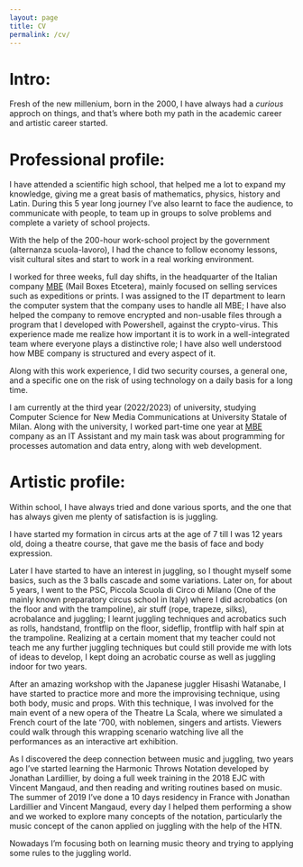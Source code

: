 ```yaml
---
layout: page
title: CV
permalink: /cv/
---
```

# Intro:
Fresh of the new millenium, born in the 2000, I have always had a _curious_ approch on things, and that’s where both my path in the academic career and artistic career started.

# Professional profile:
I have attended a scientific high school, that helped me a lot to expand my knowledge, giving me a great basis of mathematics, physics, history and Latin. During this 5 year long journey I’ve also learnt to face the audience, to communicate with people, to team up in groups to solve problems and complete a variety of school projects. 

With the help of the 200-hour work-school project by the government (alternanza scuola-lavoro), I had the chance to follow economy lessons, visit cultural sites and start to work in a real working environment.

I worked for three weeks, full day shifts, in the headquarter of the Italian company [MBE](https://www.mbe.it/en) (Mail Boxes Etcetera), mainly focused on selling services such as expeditions or prints. I was assigned to the IT department to learn the computer system that the company uses to handle all MBE; I have also helped the company to remove encrypted and non-usable files through a program that I developed with Powershell, against the crypto-virus. This experience made me realize how important it is to work in a well-integrated team where everyone plays a distinctive role; I have also well understood how MBE company is structured and every aspect of it.

Along with this work experience, I did two security courses, a general one, and a specific one on the risk of using technology on a daily basis for a long time.

I am currently at the third year (2022/2023) of university, studying Computer Science for New Media Communications at University Statale of Milan. Along with the university, I worked part-time one year at [MBE](https://www.mbe.it/en) company as an IT Assistant and my main task was about programming for processes automation and data entry, along with web development.

# Artistic profile:
Within school, I have always tried and done various sports, and the one that has always given me plenty of satisfaction is is juggling.

I have started my formation in circus arts at the age of 7 till I was 12 years old, doing a theatre course, that gave me the basis of face and body expression.

 Later I have started to have an interest in juggling, so I thought myself some basics, such as the 3 balls cascade and some variations. Later on, for about 5 years, I went to the PSC, Piccola Scuola di Circo di Milano (One of the mainly known preparatory circus school in Italy) where I did acrobatics (on the floor and with the trampoline), air stuff (rope, trapeze, silks), acrobalance and juggling; I learnt juggling techniques and acrobatics such as rolls, handstand, frontflip on the floor, sideflip, frontflip with half spin at the trampoline. Realizing at a certain moment that my teacher could not teach me any further juggling techniques but could still provide me with lots of ideas to develop, I kept doing an acrobatic course as well as  juggling indoor for two years.

After an amazing workshop with the Japanese juggler Hisashi Watanabe, I have started to practice more and more the improvising technique, using both body, music and props. With this technique, I was involved for the main event of  a new opera of the Theatre La Scala, where we simulated a French court of the late ‘700, with noblemen, singers and artists. Viewers could walk through this wrapping scenario watching live all the performances as an interactive art exhibition. 

As I discovered the deep connection between music and juggling, two years ago I’ve started learning the Harmonic Throws Notation developed by Jonathan Lardillier, by doing a full week training in the 2018 EJC with Vincent Mangaud, and then reading and writing routines based on music. The summer of 2019 I’ve done a 10 days residency in France with Jonathan Lardillier and Vincent Mangaud, every day I helped them performing a show and we worked to explore many concepts of the notation, particularly the music concept of the canon applied on juggling with the help of the HTN.

Nowadays I’m focusing both on learning music theory and trying to applying some rules to the juggling world. 

